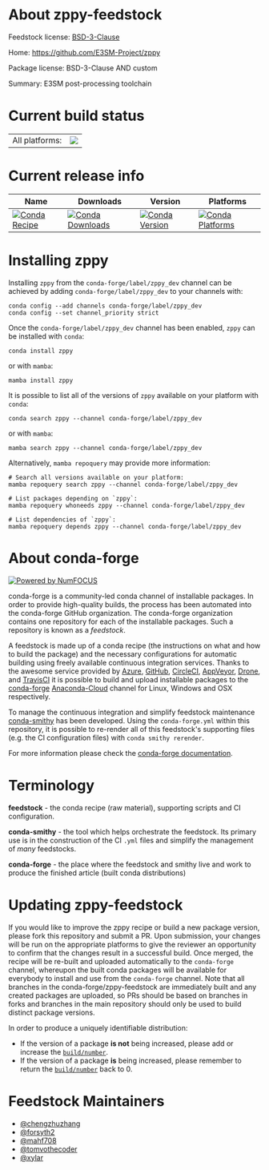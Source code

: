 About zppy-feedstock
====================

Feedstock license: [BSD-3-Clause](https://github.com/conda-forge/zppy-feedstock/blob/main/LICENSE.txt)

Home: https://github.com/E3SM-Project/zppy

Package license: BSD-3-Clause AND custom

Summary: E3SM post-processing toolchain

Current build status
====================


<table><tr><td>All platforms:</td>
    <td>
      <a href="https://dev.azure.com/conda-forge/feedstock-builds/_build/latest?definitionId=18638&branchName=main">
        <img src="https://dev.azure.com/conda-forge/feedstock-builds/_apis/build/status/zppy-feedstock?branchName=main">
      </a>
    </td>
  </tr>
</table>

Current release info
====================

| Name | Downloads | Version | Platforms |
| --- | --- | --- | --- |
| [![Conda Recipe](https://img.shields.io/badge/recipe-zppy-green.svg)](https://anaconda.org/conda-forge/zppy) | [![Conda Downloads](https://img.shields.io/conda/dn/conda-forge/zppy.svg)](https://anaconda.org/conda-forge/zppy) | [![Conda Version](https://img.shields.io/conda/vn/conda-forge/zppy.svg)](https://anaconda.org/conda-forge/zppy) | [![Conda Platforms](https://img.shields.io/conda/pn/conda-forge/zppy.svg)](https://anaconda.org/conda-forge/zppy) |

Installing zppy
===============

Installing `zppy` from the `conda-forge/label/zppy_dev` channel can be achieved by adding `conda-forge/label/zppy_dev` to your channels with:

```
conda config --add channels conda-forge/label/zppy_dev
conda config --set channel_priority strict
```

Once the `conda-forge/label/zppy_dev` channel has been enabled, `zppy` can be installed with `conda`:

```
conda install zppy
```

or with `mamba`:

```
mamba install zppy
```

It is possible to list all of the versions of `zppy` available on your platform with `conda`:

```
conda search zppy --channel conda-forge/label/zppy_dev
```

or with `mamba`:

```
mamba search zppy --channel conda-forge/label/zppy_dev
```

Alternatively, `mamba repoquery` may provide more information:

```
# Search all versions available on your platform:
mamba repoquery search zppy --channel conda-forge/label/zppy_dev

# List packages depending on `zppy`:
mamba repoquery whoneeds zppy --channel conda-forge/label/zppy_dev

# List dependencies of `zppy`:
mamba repoquery depends zppy --channel conda-forge/label/zppy_dev
```


About conda-forge
=================

[![Powered by
NumFOCUS](https://img.shields.io/badge/powered%20by-NumFOCUS-orange.svg?style=flat&colorA=E1523D&colorB=007D8A)](https://numfocus.org)

conda-forge is a community-led conda channel of installable packages.
In order to provide high-quality builds, the process has been automated into the
conda-forge GitHub organization. The conda-forge organization contains one repository
for each of the installable packages. Such a repository is known as a *feedstock*.

A feedstock is made up of a conda recipe (the instructions on what and how to build
the package) and the necessary configurations for automatic building using freely
available continuous integration services. Thanks to the awesome service provided by
[Azure](https://azure.microsoft.com/en-us/services/devops/), [GitHub](https://github.com/),
[CircleCI](https://circleci.com/), [AppVeyor](https://www.appveyor.com/),
[Drone](https://cloud.drone.io/welcome), and [TravisCI](https://travis-ci.com/)
it is possible to build and upload installable packages to the
[conda-forge](https://anaconda.org/conda-forge) [Anaconda-Cloud](https://anaconda.org/)
channel for Linux, Windows and OSX respectively.

To manage the continuous integration and simplify feedstock maintenance
[conda-smithy](https://github.com/conda-forge/conda-smithy) has been developed.
Using the ``conda-forge.yml`` within this repository, it is possible to re-render all of
this feedstock's supporting files (e.g. the CI configuration files) with ``conda smithy rerender``.

For more information please check the [conda-forge documentation](https://conda-forge.org/docs/).

Terminology
===========

**feedstock** - the conda recipe (raw material), supporting scripts and CI configuration.

**conda-smithy** - the tool which helps orchestrate the feedstock.
                   Its primary use is in the construction of the CI ``.yml`` files
                   and simplify the management of *many* feedstocks.

**conda-forge** - the place where the feedstock and smithy live and work to
                  produce the finished article (built conda distributions)


Updating zppy-feedstock
=======================

If you would like to improve the zppy recipe or build a new
package version, please fork this repository and submit a PR. Upon submission,
your changes will be run on the appropriate platforms to give the reviewer an
opportunity to confirm that the changes result in a successful build. Once
merged, the recipe will be re-built and uploaded automatically to the
`conda-forge` channel, whereupon the built conda packages will be available for
everybody to install and use from the `conda-forge` channel.
Note that all branches in the conda-forge/zppy-feedstock are
immediately built and any created packages are uploaded, so PRs should be based
on branches in forks and branches in the main repository should only be used to
build distinct package versions.

In order to produce a uniquely identifiable distribution:
 * If the version of a package **is not** being increased, please add or increase
   the [``build/number``](https://docs.conda.io/projects/conda-build/en/latest/resources/define-metadata.html#build-number-and-string).
 * If the version of a package **is** being increased, please remember to return
   the [``build/number``](https://docs.conda.io/projects/conda-build/en/latest/resources/define-metadata.html#build-number-and-string)
   back to 0.

Feedstock Maintainers
=====================

* [@chengzhuzhang](https://github.com/chengzhuzhang/)
* [@forsyth2](https://github.com/forsyth2/)
* [@mahf708](https://github.com/mahf708/)
* [@tomvothecoder](https://github.com/tomvothecoder/)
* [@xylar](https://github.com/xylar/)

